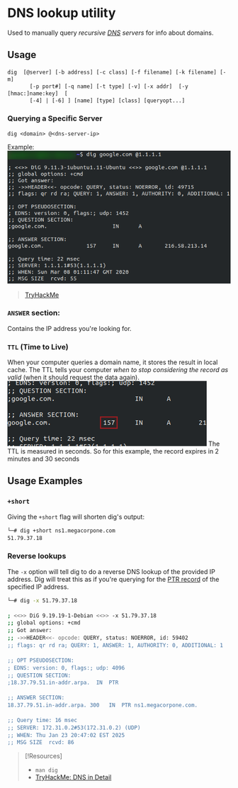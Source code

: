 
# DNS lookup utility
Used to manually query *recursive [DNS](/networking/DNS/DNS.md) servers* for info about domains.
## Usage 
```
dig  [@server] [-b address] [-c class] [-f filename] [-k filename] [-m]
       [-p port#] [-q name] [-t type] [-v] [-x addr]  [-y  [hmac:]name:key]  [
       [-4] | [-6] ] [name] [type] [class] [queryopt...]
```  
### Querying a Specific Server
```
dig <domain> @<dns-server-ip>
```
Example:
![](/CLI-tools/CLI-tools-pics/dig-1.png) 
> [TryHackMe](https://tryhackme.com/room/dnsindetail)
### `ANSWER` section: 
Contains the IP address you're looking for.
### `TTL` (Time to Live)
When your computer queries a domain name, it stores the result in local cache. The TTL tells your computer *when to stop considering the record as valid* (when it should request the data again).
![](/CLI-tools/CLI-tools-pics/dig-2.png)
The TTL is measured in seconds. So for this example, the record expires in 2 minutes and 30 seconds
## Usage Examples
### `+short`
Giving the `+short` flag will shorten dig's output:
```bash
└─# dig +short ns1.megacorpone.com
51.79.37.18
```
### Reverse lookups
The `-x` option will tell dig to do a reverse DNS lookup of the provided IP address. Dig will treat this as if you're querying for the [PTR record](../networking/DNS/PTR-record.md) of the specified IP address.
```bash
└─# dig -x 51.79.37.18

; <<>> DiG 9.19.19-1-Debian <<>> -x 51.79.37.18
;; global options: +cmd
;; Got answer:
;; ->>HEADER<<- opcode: QUERY, status: NOERROR, id: 59402
;; flags: qr rd ra; QUERY: 1, ANSWER: 1, AUTHORITY: 0, ADDITIONAL: 1

;; OPT PSEUDOSECTION:
; EDNS: version: 0, flags:; udp: 4096
;; QUESTION SECTION:
;18.37.79.51.in-addr.arpa.	IN	PTR

;; ANSWER SECTION:
18.37.79.51.in-addr.arpa. 300	IN	PTR	ns1.megacorpone.com.

;; Query time: 16 msec
;; SERVER: 172.31.0.2#53(172.31.0.2) (UDP)
;; WHEN: Thu Jan 23 20:47:02 EST 2025
;; MSG SIZE  rcvd: 86
```

> [!Resources]
> - `man dig`
> - [TryHackMe: DNS in Detail](https://tryhackme.com/room/dnsindetail)
